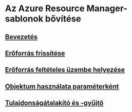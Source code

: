 # Az Azure Resource Manager-sablonok bővítése

## [Bevezetés](./index.md)

## [Erőforrás frissítése](./update-resource.md)

## [Erőforrás feltételes üzembe helyezése](./conditional-deploy.md)

## [Objektum használata paraméterként](./objects-as-parameters.md)

## [Tulajdonságátalakító és -gyűjtő](./collector.md)
